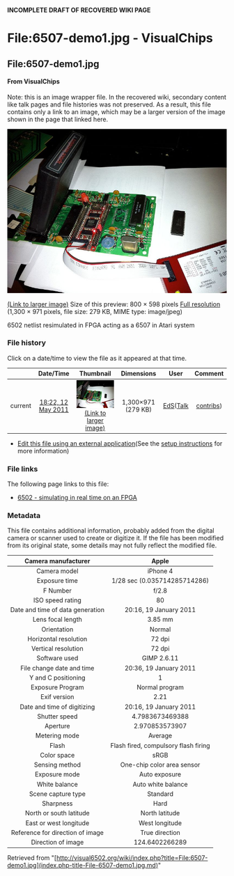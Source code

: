 **INCOMPLETE DRAFT OF RECOVERED WIKI PAGE**

# File:6507-demo1.jpg - VisualChips

## File:6507-demo1.jpg

#### From VisualChips


Note: this is an image wrapper file. In the recovered wiki,
secondary content like talk pages and file histories was
not preserved. As a result, this file contains only a link
to an image, which may be a larger version of the image shown
in the page that linked here.

![File:6507-demo1.jpg](images/thumb/c/c9/6507-demo1.jpg/800px-6507-demo1.jpg)

[(Link to larger image)](images/c/c9/6507-demo1.jpg)
Size of this preview: 800 × 598 pixels
[Full resolution](images/c/c9/6507-demo1.jpg)‎ (1,300 × 971 pixels, file size: 279 KB, MIME type: image/jpeg)

6502 netlist resimulated in FPGA acting as a 6507 in Atari system

### File history

Click on a date/time to view the file as it appeared at that time.

| | Date/Time | Thumbnail | Dimensions | User | Comment |
|:---:|:---:|:---:|:---:|:---:|:---:|
| current | [18:22, 12 May 2011](images/c/c9/6507-demo1.jpg) | ![Thumbnail for version as of 18:22, 12 May 2011](images/thumb/c/c9/6507-demo1.jpg/120px-6507-demo1.jpg) [(Link to larger image)](images/c/c9/6507-demo1.jpg) | 1,300×971 (279 KB) | [EdS](index.php-title-User-EdS.md)([Talk](index.php-title-User_talk-EdS.md) | [contribs](./index.php%3Ftitle=Special:Contributions/EdS.md)) | (6502 netlist resimulated in FPGA acting as a 6507 in Atari system) |

- [Edit this file using an external application](index.php-title-File-6507-demo1.jpg.md)(See the [setup instructions](http://www.mediawiki.org/wiki/Manual:External_editors) for more information)

### File links

The following page links to this file:

- [6502 - simulating in real time on an FPGA](index.php-title-6502_-_simulating_in_real_time_on_an_FPGA.md)

### Metadata
This file contains additional information, probably added from the digital camera or scanner used to create or digitize it.
If the file has been modified from its original state, some details may not fully reflect the modified file.

| Camera manufacturer | Apple |
|:---:|:---:|
Camera model | iPhone 4 |
Exposure time | 1/28 sec (0.035714285714286) |
F Number | f/2.8 |
ISO speed rating | 80 |
Date and time of data generation | 20:16, 19 January 2011 |
Lens focal length | 3.85 mm |
Orientation | Normal |
Horizontal resolution | 72 dpi |
Vertical resolution | 72 dpi |
Software used | GIMP 2.6.11 |
File change date and time | 20:36, 19 January 2011 |
Y and C positioning | 1 |
Exposure Program | Normal program |
Exif version | 2.21 |
Date and time of digitizing | 20:16, 19 January 2011 |
Shutter speed | 4.7983673469388 |
Aperture | 2.970853573907 |
Metering mode | Average |
Flash | Flash fired, compulsory flash firing |
Color space | sRGB |
Sensing method | One-chip color area sensor |
Exposure mode | Auto exposure |
White balance | Auto white balance |
Scene capture type | Standard |
Sharpness | Hard |
North or south latitude | North latitude |
East or west longitude | West longitude |
Reference for direction of image | True direction |
Direction of image | 124.6402266289 |

Retrieved from "[http://visual6502.org/wiki/index.php?title=File:6507-demo1.jpg](index.php-title-File-6507-demo1.jpg.md)"

